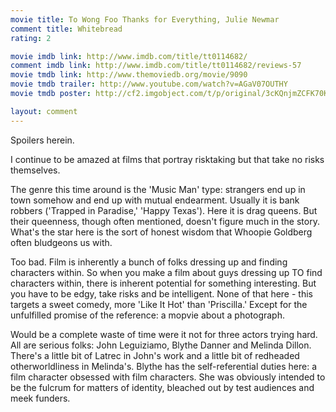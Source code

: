 ```yaml
---
movie title: To Wong Foo Thanks for Everything, Julie Newmar
comment title: Whitebread
rating: 2

movie imdb link: http://www.imdb.com/title/tt0114682/
comment imdb link: http://www.imdb.com/title/tt0114682/reviews-57
movie tmdb link: http://www.themoviedb.org/movie/9090
movie tmdb trailer: http://www.youtube.com/watch?v=AGaV07OUTHY
movie tmdb poster: http://cf2.imgobject.com/t/p/original/3cKQnjmZCFK70KDhaG4sdBKPVB7.jpg

layout: comment
---
```


Spoilers herein.

I continue to be amazed at films that portray risktaking but that take no risks  themselves.

The genre this time around is the 'Music Man' type: strangers end up in town somehow  and end up with mutual endearment. Usually it is bank robbers ('Trapped in Paradise,'  'Happy Texas'). Here it is drag queens. But their queenness, though often mentioned,  doesn't figure much in the story. What's the star here is the sort of honest wisdom that  Whoopie Goldberg often bludgeons us with.

Too bad. Film is inherently a bunch of folks dressing up and finding characters within. So  when you make a film about guys dressing up TO find characters within, there is  inherent potential for something interesting. But you have to be edgy, take risks and be  intelligent. None of that here - this targets a sweet comedy, more 'Like It Hot' than  'Priscilla.' Except for the unfulfilled promise of the reference: a mopvie about a  photograph.

Would be a complete waste of time were it not for three actors trying hard. All are  serious folks: John Leguiziamo, Blythe Danner and Melinda Dillon. There's a little bit of  Latrec in John's work and a little bit of redheaded otherworldliness in Melinda's. Blythe  has the self-referential duties here: a film character obsessed with film characters. She  was obviously intended to be the fulcrum for matters of identity, bleached out by test  audiences and meek funders.